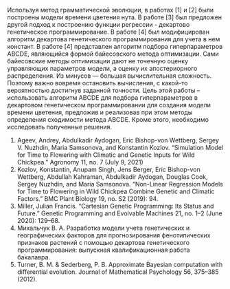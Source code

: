 Используя метод грамматической эволюции, в работах [1] и [2] были построены модели
времени цветения нута. В работе [3] был предложен другой подход к построению функции
регрессии - декартово генетическое программирование. В работе [4] был модифицирован
алгоритм декартова генетического программирования для учета в нем констант. В работе
[4] представлен алгоритм подбора гиперпараметров ABCDE, являющийся формой
байесовского метода оптимизации. Сами байесовские методы оптимизации дают не
точечную оценку управляющих параметров модели, а оценку их апостериорного
распределения. Из минусов — большая вычислительная сложность. Поэтому важно
вовремя остановить вычисления, с какой-то вероятностью достигнув заданной точности.
Цель этой работы – использовать алгоритм ABCDE для подбора гиперпараметров в
декартовом генетическом программировании для создания модели времени цветения,
предложив и реализовав при этом методы определения сходимости метода ABCDE. Кроме
этого, необходимо исследовать полученные решения.


1. Ageev, Andrey, Abdulkadir Aydogan, Eric Bishop-von Wettberg, Sergey V. Nuzhdin,
Maria Samsonova, and Konstantin Kozlov. “Simulation Model for Time to Flowering
with Climatic and Genetic Inputs for Wild Chickpea.” Agronomy 11, no. 7 (July 9, 2021)
2. Kozlov, Konstantin, Anupam Singh, Jens Berger, Eric Bishop-von Wettberg, Abdullah
Kahraman, Abdulkadir Aydogan, Douglas Cook, Sergey Nuzhdin, and Maria Samsonova.
“Non-Linear Regression Models for Time to Flowering in Wild Chickpea Combine
Genetic and Climatic Factors.” BMC Plant Biology 19, no. S2 (2019): 94.
3. Miller, Julian Francis. “Cartesian Genetic Programming: Its Status and Future.” Genetic
Programming and Evolvable Machines 21, no. 1–2 (June 2020): 129–68.
4. Михальчук В. А. Разработка модели учета генетических и географических факторов
для прогнозирования фенотипических признаков растений с помощью декартова
генетического программирования: выпускная квалификационная работа бакалавра.
5. Turner, B. M. & Sederberg, P. B. Approximate Bayesian computation with differential
evolution. Journal of Mathematical Psychology 56, 375–385 (2012).
